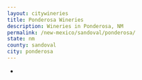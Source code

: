 ```yaml
---
layout: citywineries
title: Ponderosa Wineries
description: Wineries in Ponderosa, NM
permalink: /new-mexico/sandoval/ponderosa/
state: nm
county: sandoval
city: ponderosa
---
```

-
